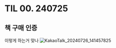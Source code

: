 # TIL 00. 240725

## 책 구매 인증

이렇게 하는거 맞나
![KakaoTalk_20240726_141457825](https://github.com/user-attachments/assets/ee69a634-82d1-4298-b98a-4097e416185b)
